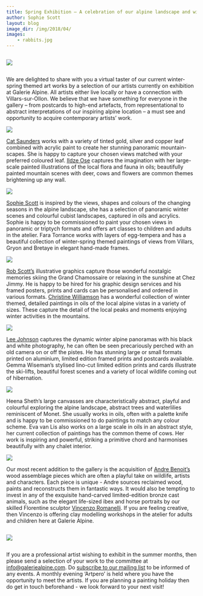 ```yaml
---
title: Spring Exhibition – A celebration of our alpine landscape and wildlife
author: Sophie Scott
layout: blog
image_dir: /img/2018/04/
images:
    - rabbits.jpg
---
```


<div class="row">
	<div class="twelve columns">
		<p>
			<img class="u-max-full-width" src="/img/2018/04/12_dents_below.jpg" />
		</p>
	</div>
</div>

<div class="row">
	<div class="twelve columns">
		<p>
			We are delighted to share with you a virtual taster of our current winter-spring themed art works by a selection of our artists currently on exhibition at Galerie Alpine. All artists either live locally or have a connection with Villars-sur-Ollon. We believe that we have something for everyone in the gallery – from postcards to high-end artefacts, from representational to abstract interpretations of our inspiring alpine location – a must see and opportunity to acquire contemporary artists’ work. 
		</p>
	</div>
</div>

<div class="row">
	<div class="three columns">
		<img class="u-max-full-width" src="/img/2018/04/christmas-rose_1_orig.jpg" />
	</div>
	<div class="six columns">
		<p>
			<a href="/artists/cat-saunders/">Cat Saunders</a> works with a variety of tinted gold, silver and copper leaf combined with acrylic paint to create her stunning panoramic mountain-scapes. She is happy to capture your chosen views matched with your preferred coloured leaf. <a href="https://www.instagram.com/ildze_ose/">Ildze Ose</a> captures the imagination with her large-scale painted illustrations of the local flora and fauna in oils; beautifully painted mountain scenes with deer, cows and flowers are common themes brightening up any wall.
		</p>
	</div>
	<div class="three columns">
		<img class="u-max-full-width" src="/img/2018/04/rabbits.jpg" />
	</div>
</div>

<div class="row">
	<div class="twelve columns">
		<p>
			<a href="/artists/sophie-scott">Sophie Scott</a> is inspired by the views, shapes and colours of the changing seasons in the alpine landscape, she has a selection of panoramic winter scenes and colourful cubist landscapes, captured in oils and acrylics. Sophie is happy to be commissioned to paint your chosen views in panoramic or triptych formats and offers art classes to children and adults in the atelier. Fara Torrance works with layers of egg-tempera and has a beautiful collection of winter-spring themed paintings of views from Villars, Gryon and Bretaye in elegant hand-made frames. 
		</p>
	</div>
</div>

<div class="row">
	<div class="three columns">
		<img class="u-max-full-width" src="/img/2018/04/rob.jpg" />
	</div>
	<div class="six columns">
		<p>
			<a href="/artists/rob-scott/">Rob Scott’s</a> illustrative graphics capture those wonderful nostalgic memories skiing the Grand Chamossaire or relaxing in the sunshine at Chez Jimmy. He is happy to be hired for his graphic design services and his framed posters, prints and cards can be personalised and ordered in various formats. <a href="http://www.cawilliamson.ch">Christine Williamson</a> has a wonderful collection of winter themed, detailed paintings in oils of the local alpine vistas in a variety of sizes. These capture the detail of the local peaks and moments enjoying winter activities in the mountains. 
		</p>
	</div>
	<div class="three columns">
		<img class="u-max-full-width" src="/img/2018/04/mayen.jpg" />
	</div>
</div>

<div class="row">
	<div class="twelve columns">
		<p>
			<a href="/artists/lee-johnson/">Lee Johnson</a> captures the dynamic winter alpine panoramas with his black and white photography, he can often be seen precariously perched with an old camera on or off the pistes. He has stunning large or small formats printed on aluminium, limited edition framed prints and postcards available. Gemma Wiseman’s stylised lino-cut limited edition prints and cards illustrate the ski-lifts, beautiful forest scenes and a variety of local wildlife coming out of hibernation.
		</p>
	</div>
</div>

<div class="row">
	<div class="three columns">
		<img class="u-max-full-width" src="/img/2018/04/heena_trees.jpg" />
	</div>
	<div class="six columns">
		<p>
			Heena Sheth’s large canvasses are characteristically abstract, playful and colourful exploring the alpine landscape, abstract trees and waterlilies reminiscent of Monet. She usually works in oils, often with a palette knife and is happy to be commissioned to do paintings to match any colour scheme. Eva van Lis also works on a large scale in oils in an abstract style, her current collection of paintings has the common theme of cows. Her work is inspiring and powerful, striking a primitive chord and harmonises beautifully with any chalet interior. 
		</p>
	</div>
	<div class="three columns">
		<img class="u-max-full-width" src="/img/2018/04/eva.jpg" />
	</div>
</div>

<div class="row">
	<div class="twelve columns">
		<p>
			Our most recent addition to the gallery is the acquisition of <a href="http://www.andrebenoit-art.com">Andre Benoit’s</a> wood assemblage pieces which are often a playful take on wildlife, artists and characters. Each piece is unique - Andre sources reclaimed wood, paints and reconstructs them in fantastic ways. It would also be tempting to invest in any of the exquisite hand-carved limited-edition bronze cast animals, such as the elegant life-sized ibex and horse portraits by our skilled Florentine sculptor <a href="/artists/vincenzo/">Vincenzo Romanelli</a>. If you are feeling creative, then Vincenzo is offering clay modelling workshops in the atelier for adults and children here at Galerie Alpine. 
		</p>
	</div>
</div>

<div class="row">
	<div class="twelve columns">
		<p>
			<img class="u-max-full-width" src="/img/2018/04/andre.jpg" />
		</p>
	</div>
</div>

<div class="row">
	<div class="twelve columns">
		<p>
			If you are a professional artist wishing to exhibit in the summer months, then please send a selection of your work to the committee at <a href="mailto:info@galeriealpine.com">info@galeriealpine.com</a>. Do <a href="/contact/">subscribe to our mailing list</a> to be informed of any events. A monthly evening ‘Artpero’ is held where you have the opportunity to meet the artists. If you are planning a painting holiday then do get in touch beforehand - we look forward to your next visit! 
		</p>
	</div>
</div>
